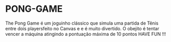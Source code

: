# PONG-GAME

The Pong Game é um joguinho clássico  que simula uma partida de Tênis entre dois playersfeito no Canvas e  e é muito divertido.
O obejito é tentar vencer a máquina atingindo a pontuação máxima de 10 pontos
HAVE FUN !!!
